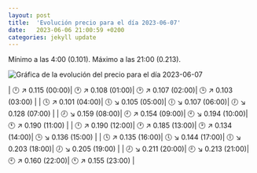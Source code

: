 ```yaml
---
layout: post
title:  'Evolución precio para el día 2023-06-07'
date:   2023-06-06 21:00:59 +0200
categories: jekyll update
---
```

Mínimo a las 4:00 (0.101). Máximo a las 21:00 (0.213). 

![Gráfica de la evolución del precio para el día 2023-06-07](https://files.botsin.space/media_attachments/files/110/498/820/224/403/458/original/eb21716a75d78aa3.png)

| 🕛 ↗ 0.115 (00:00)| 🕐 ↗ 0.108 (01:00)| 🕑 ↗ 0.107 (02:00)| 🕒 ↗ 0.103 (03:00) | 
| 🕓 ↗ 0.101 (04:00)| 🕔 ↘ 0.105 (05:00)| 🕕 ↘ 0.107 (06:00)| 🕖 ↘ 0.128 (07:00) | 
| 🕗 ↘ 0.159 (08:00)| 🕘 ↗ 0.154 (09:00)| 🕙 ↘ 0.194 (10:00)| 🕚 ↗ 0.190 (11:00) | 
| 🕛 ↗ 0.190 (12:00)| 🕐 ↗ 0.185 (13:00)| 🕑 ↗ 0.134 (14:00)| 🕒 ↘ 0.136 (15:00) | 
| 🕓 ↗ 0.135 (16:00)| 🕔 ↘ 0.144 (17:00)| 🕕 ↘ 0.203 (18:00)| 🕖 ↘ 0.205 (19:00) | 
| 🕗 ↘ 0.211 (20:00)| 🕘 ↘ 0.213 (21:00)| 🕙 ↗ 0.160 (22:00)| 🕚 ↗ 0.155 (23:00) | 
 

